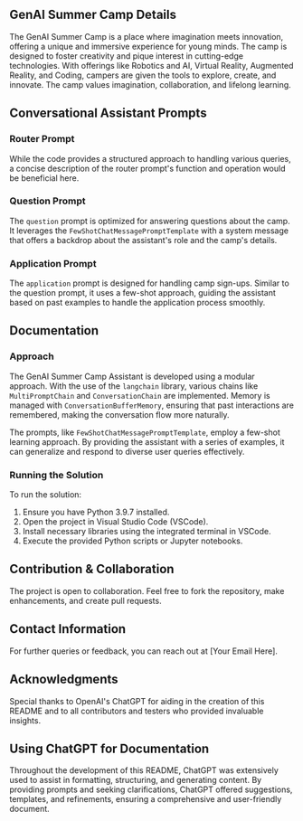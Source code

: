 ## GenAI Summer Camp Details

The GenAI Summer Camp is a place where imagination meets innovation, offering a unique and immersive experience for young minds. The camp is designed to foster creativity and pique interest in cutting-edge technologies. With offerings like Robotics and AI, Virtual Reality, Augmented Reality, and Coding, campers are given the tools to explore, create, and innovate. The camp values imagination, collaboration, and lifelong learning.

## Conversational Assistant Prompts

### Router Prompt
While the code provides a structured approach to handling various queries, a concise description of the router prompt's function and operation would be beneficial here.

### Question Prompt
The `question` prompt is optimized for answering questions about the camp. It leverages the `FewShotChatMessagePromptTemplate` with a system message that offers a backdrop about the assistant's role and the camp's details.

### Application Prompt
The `application` prompt is designed for handling camp sign-ups. Similar to the question prompt, it uses a few-shot approach, guiding the assistant based on past examples to handle the application process smoothly.

## Documentation

### Approach

The GenAI Summer Camp Assistant is developed using a modular approach. With the use of the `langchain` library, various chains like `MultiPromptChain` and `ConversationChain` are implemented. Memory is managed with `ConversationBufferMemory`, ensuring that past interactions are remembered, making the conversation flow more naturally.

The prompts, like `FewShotChatMessagePromptTemplate`, employ a few-shot learning approach. By providing the assistant with a series of examples, it can generalize and respond to diverse user queries effectively.

### Running the Solution

To run the solution:

1. Ensure you have Python 3.9.7 installed.
2. Open the project in Visual Studio Code (VSCode).
3. Install necessary libraries using the integrated terminal in VSCode.
4. Execute the provided Python scripts or Jupyter notebooks.

## Contribution & Collaboration

The project is open to collaboration. Feel free to fork the repository, make enhancements, and create pull requests.

## Contact Information

For further queries or feedback, you can reach out at [Your Email Here].

## Acknowledgments

Special thanks to OpenAI's ChatGPT for aiding in the creation of this README and to all contributors and testers who provided invaluable insights.

## Using ChatGPT for Documentation

Throughout the development of this README, ChatGPT was extensively used to assist in formatting, structuring, and generating content. By providing prompts and seeking clarifications, ChatGPT offered suggestions, templates, and refinements, ensuring a comprehensive and user-friendly document.
